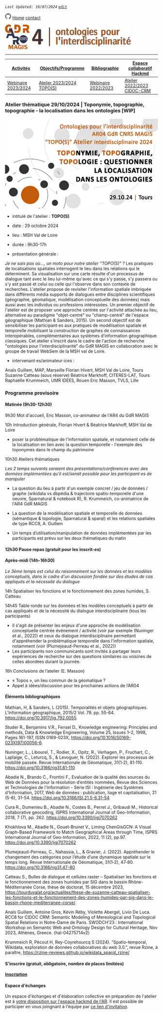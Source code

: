 
_`Last Updated: 16/07/2024`_ [`edit`](https://github.com/MAGISAR4/ontologies_4_interdisciplinarity/blob/main/pages/activites_4.md)

[![GitHub Logo](assets/user/github.png)](https://github.com/MAGISAR4/ontologies_4_interdisciplinarity)
[Home](.)
[contact](?page=contact)

![entête](img/2021-02_Icoentete-GDR_MAGIS_AR4.png)

---
| [Activités](?page=activites) | [Objectifs/Programme](?page=objectifs-et-programme) | [Bibliographie](?page=bibliographie) | [Espace collaboratif Hackmd](https://hackmd.io/@MAGISAR4) |
|---|---|---|---|
| [Webinaire 2023/2024](?page=activites_1) | [Atelier 2023/2024 TOPO(S)](?page=activites_4) |[Webinaire 2022/2023](?page=activites_2) | [Atelier 2022/2023 CIDOC-CRM](?page=activites_3) | 

### Atelier thématique 29/10/2024 | Toponymie, topographie, topographie - la localisation dans les ontologies [WIP]
![visuel atelier](img/Visuel-MAGIS-241029.png)


- intitulé de l'atelier : **TOPO(S)**

- date : 29 octobre 2024

- lieu : MSH Val de Loire

- durée : 9h30-17h

- présentation générale : 

*Je ne sais pas où..., un moto pour notre atelier "TOPO(S)" ?*
Les pratiques de localisations spatiales interrogent le lieu dans les relations qui le déterminent. Sa visualisation sur une carte résulte d'un processus de dialogue tant avec le lieu lui-même qu'avec ce qui s'y passe, s'y passera ou s'y est passé et celui ou celle qui l'observe dans son contexte de recherches. 
L'atelier propose de revisiter l'information spatiale imbriquée dans différents média supports de dialogues entre disciplines scientifiques (géographie, géomatique, modélisation conceptuelle des données) mais aussi avec les individus ou professions intéressées.
Un premier objectif de l'atelier est de proposer une approche centrée sur l'activité attachée au lieu, alternative au paradigme "objet-centré" ou "champ-centré" de l'espace géographique  (Mathian & Sanders, 2015). Un second objectif est de sensibiliser les participant⋅es aux pratiques de modélisation spatiale et temporelle mobilisant la construction de graphes de connaissances interopérables, complémentaires aux systèmes d'information géographique classiques.
Cet atelier s'inscrit dans le cadre de l'action de recherche "ontologies pour l'interdisciplinarité" du GdR MAGIS en collaboration avec le groupe de travail WebSem de la MSH val de Loire.

- intervenant⋅es/animateur⋅ices : 

Anaïs Guillem, MAP, Marseille
Florian Hivert, MSH Val de Loire, Tours
Suzanne Catteau (sous réserve)
Béatrice Markhoff, CITERES-LAT, Tours
Raphaëlle Krummeich, UMR IDEES, Rouen
Eric Masson, TVLS, Lille

### Programme provisoire

#### Matinée (9h30-12h30)

9h30 Mot d'accueil, Eric Masson, co-animateur de l'AR4 du GdR MAGIS

10h Introduction générale, Florian Hivert & Béatrice Markhoff, MSH Val de Loire 
- poser la problématique de l'information spatiale, et notamment celle de la localisation en lien avec la question temporelle - l'exemple des toponymes dans le champ du patrimoine


10h30 Ateliers thématiques

*Les 2 temps suivants seraient des présentations/conférences avec des données implémentées qu'il est/serait possible pour les participant⋅es de manipuler*

- La question du lieu à partir d'un exemple concret / jeu de données / graphe (wikidata vs dbpédia & trajectoire spatio-temporelle d'une oeuvre, Sparnatural & notebook R), R. Krummeich, co-animatrice de l'AR4 GdR MAGIS

- La question de la modélisation spatiale et temporelle de données (sémantique & topologie, Sparnatural & sparql) et les relations spatiales de type RCC8, A. Guillem

- Un temps d’utilisation/manipulation de données implémentées par les participants est prévu sur les deux thématiques du matin

#### 12h30 Pause repas (gratuit pour les inscrit-es)

#### Après-midi (14h-16h30)

*Le 3ème temps est celui du raisonnement sur les données et les modèles conceptuels, dans le cadre d'un discussion fondée sur des études de cas appliqués et la nécessité du dialogue*

14h Spatialiser les fonctions et le fonctionnement des zones humides, S. Catteau

14h45 Table ronde sur les données et les modèles conceptuels à partir de cas appliqués et de la nécessité du dialogue interdisciplinaire (tous les participants)

- Il s'agit de présenter les enjeux d'une approche de modélisation conceptuelle centrée événement / activité (voir par exemple (Nuninger et al., 2022)) et ceux du dialogue interdisciplinaire permettant d'appréhender la problématique temporelle dans l'information spatiale, notamment (voir (Plumejeaud-Perreau et al., 2022))
- Les participants non communicants sont invités à partager leurs expériences de recherche sur des questions similaires ou voisines de celles abordées durant la journée.

16h Conclusions de l’atelier (E. Masson) 
- « Topos », un lieu commun de la géomatique ?
- Appel à idées/discussion pour les prochaines actions de l’AR04

#### Éléments bibliographiques

Mathian, H, & Sanders, L (2015). Temporalités et objets géographiques. L'Information géographique, 2015/2 Vol. 79. pp. 55-64. https://doi.org/10.3917/lig.792.0055.

Studer R., Benjamins V.R., Fensel D., Knowledge engineering: Principles and methods, Data & Knowledge Engineering, Volume 25, Issues 1–2,
1998, Pages 161-197, ISSN 0169-023X, https://doi.org/10.1016/S0169-023X(97)00056-6.

Nuninger, L., Libourel, T., Rodier, X., Opitz, R., Verhagen, P., Fruchart, C., Laplaige, C., Leturcq, S., & Levoguer, N. (2022). Explorer les processus de mobilité passée. Revue Internationale de Géomatique, 31(1‑2), 81‑110. https://doi.org/10.3166/rig31.81-110

Abadie N., Brando C., Frontini F., Evaluation de la qualité des sources du Web de Données pour la résolution d’entités nommées, Revue des Sciences et Technologies de l'Information - Série ISI : Ingénierie des Systèmes d'Information, 2017, Web de données : publication, liage et capitalisation, 21 (5-6), 31-54. https://doi.org/10.3166/ISI.21.5-6.31-54

Cura R., Dumenieu B., Abadie N., Costes B., Perret J., Gribaudi M., Historical collaborative geocoding, ISPRS International Journal of Geo-Information, 2018, 7 (7), pp. 262. https://doi.org/10.3390/ijgi7070262

Khokhlova M., Abadie N., Gouet-Brunet V., Liming ChenGisGCN: A Visual Graph-Based Framework to Match Geographical Areas through Time, ISPRS International Journal of Geo-Information, 2022, 11 (2), pp.97. https://doi.org/10.3390/ijgi7070262

Plumejeaud-Perreau, C., Nahassia, L., & Gravier, J. (2022). Appréhender le changement des catégories pour l’étude d’une dynamique spatiale sur le temps long. Revue Internationale de Géomatique, 31(1‑2), 47‑80. https://doi.org/10.3166/rig31.47-80

Catteau S., Bulles de dialogue et cellules raster – Spatialiser les fonctions et le fonctionnement des zones humides par SIG dans le bassin Rhône-Méditerranée Corse, thèse de doctorat, 15 décembre 2023, https://tourduvalat.org/actualites/these-de-suzanne-catteau-spatialiser-les-fonctions-et-le-fonctionnement-des-zones-humides-par-sig-dans-le-bassin-rhone-mediterranee-corse/.

Anaïs Guillem, Antoine Gros, Kévin Réby, Violette Abergel, Livio De Luca. RCC8 for CIDOC CRM: Semantic Modeling of Mereological and Topological Spatial Relations in Notre-Dame de Paris. SWODCH’23 : International Workshop on Semantic Web and Ontology Design for Cultural Heritage, Nov 2023, Athènes, Greece. ⟨hal-04275714v2⟩

Krummeich R, Pécout H, Rey-Coyrehourcq S (2024). “Spatio-temporal, Wikidata, exploration de données collaboratives du web 3.0.”, revue Rzine, à paraître, https://rzine-reviews.github.io/wikidata_sparql_rzine/

#### S'inscrire (gratuit, obligatoire, nombre de places limitées)

[**Inscription**](https://enquetes-ng.univ-rouen.fr/index.php/469887?lang=fr)

#### Espace d'échanges

Un espace d'échanges et d'élaboration collective en préparation de l'atelier est à [votre disposition sur l'espace hackmd de l'AR](https://hackmd.io/@MAGISAR4). Il est possible de participer en vous joingnant à l'équipe par [ce lien d'invitation](https://hackmd.io/join/rk3xWHcj6).
